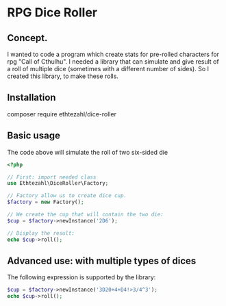 # RPG Dice Roller

## Concept.

I wanted to code a program which create stats for pre-rolled characters for rpg "Call of Cthulhu".
I needed a library that can simulate and give result of a roll of multiple dice (sometimes with a different number of sides).
So I created this library, to make these rolls.

## Installation

composer require ethtezahl/dice-roller

## Basic usage

The code above will simulate the roll of two six-sided die

```php
<?php

// First: import needed class
use Ethtezahl\DiceRoller\Factory;

// Factory allow us to create dice cup.
$factory = new Factory();

// We create the cup that will contain the two die:
$cup = $factory->newInstance('2D6');

// Display the result:
echo $cup->roll();
```

## Advanced use: with multiple types of dices

The following expression is supported by the library:

```php
$cup = $factory->newInstance('3D20+4+D4!>3/4^3');
echo $cup->roll();
```
